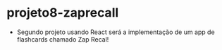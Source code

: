 # projeto8-zaprecall
- Segundo projeto usando React será a implementação de um app de flashcards chamado Zap Recal! 
